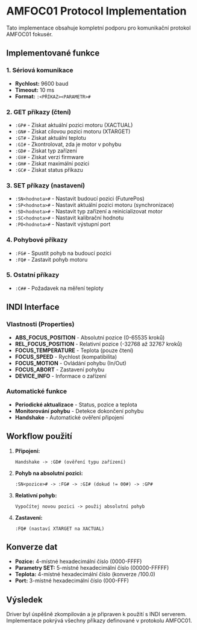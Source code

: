 # AMFOC01 Protocol Implementation

Tato implementace obsahuje kompletní podporu pro komunikační protokol AMFOC01 fokusér.

## Implementované funkce

### 1. Sériová komunikace
- **Rychlost:** 9600 baud
- **Timeout:** 10 ms
- **Format:** `:<PŘÍKAZ><PARAMETR>#`

### 2. GET příkazy (čtení)
- `:GP#` - Získat aktuální pozici motoru (XACTUAL)
- `:GN#` - Získat cílovou pozici motoru (XTARGET)  
- `:GT#` - Získat aktuální teplotu
- `:GI#` - Zkontrolovat, zda je motor v pohybu
- `:GD#` - Získat typ zařízení
- `:GV#` - Získat verzi firmware
- `:GH#` - Získat maximální pozici
- `:GC#` - Získat status příkazu

### 3. SET příkazy (nastavení)
- `:SN<hodnota>#` - Nastavit budoucí pozici (FuturePos)
- `:SP<hodnota>#` - Nastavit aktuální pozici motoru (synchronizace)
- `:SD<hodnota>#` - Nastavit typ zařízení a reinicializovat motor
- `:SC<hodnota>#` - Nastavit kalibrační hodnotu
- `:PO<hodnota>#` - Nastavit výstupní port

### 4. Pohybové příkazy
- `:FG#` - Spustit pohyb na budoucí pozici
- `:FQ#` - Zastavit pohyb motoru

### 5. Ostatní příkazy
- `:C##` - Požadavek na měření teploty

## INDI Interface

### Vlastnosti (Properties)
- **ABS_FOCUS_POSITION** - Absolutní pozice (0-65535 kroků)
- **REL_FOCUS_POSITION** - Relativní pozice (-32768 až 32767 kroků)
- **FOCUS_TEMPERATURE** - Teplota (pouze čtení)
- **FOCUS_SPEED** - Rychlost (kompatibilita)
- **FOCUS_MOTION** - Ovládání pohybu (In/Out)
- **FOCUS_ABORT** - Zastavení pohybu
- **DEVICE_INFO** - Informace o zařízení

### Automatické funkce
- **Periodické aktualizace** - Status, pozice a teplota
- **Monitorování pohybu** - Detekce dokončení pohybu
- **Handshake** - Automatické ověření připojení

## Workflow použití

1. **Připojení:**
   ```
   Handshake -> :GD# (ověření typu zařízení)
   ```

2. **Pohyb na absolutní pozici:**
   ```
   :SN<pozice># -> :FG# -> :GI# (dokud != 00#) -> :GP#
   ```

3. **Relativní pohyb:**
   ```
   Vypočítej novou pozici -> použij absolutní pohyb
   ```

4. **Zastavení:**
   ```
   :FQ# (nastaví XTARGET na XACTUAL)
   ```

## Konverze dat
- **Pozice:** 4-místné hexadecimální číslo (0000-FFFF)
- **Parametry SET:** 5-místné hexadecimální číslo (00000-FFFFF)  
- **Teplota:** 4-místné hexadecimální číslo (konverze /100.0)
- **Port:** 3-místné hexadecimální číslo (000-FFF)

## Výsledek
Driver byl úspěšně zkompilován a je připraven k použití s INDI serverem.
Implementace pokrývá všechny příkazy definované v protokolu AMFOC01.

